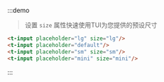 :::demo
> 设置 `size` 属性快速使用TUI为您提供的预设尺寸
```html
<t-input placeholder="lg" size="lg"/>
<t-input placeholder="default"/>
<t-input placeholder="sm" size="sm"/>
<t-input placeholder="mini" size="mini"/>
```
:::
